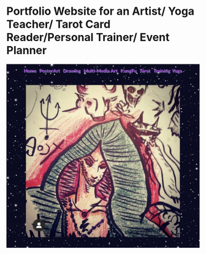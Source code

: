 <h1>Portfolio Website for an Artist/ Yoga Teacher/ Tarot Card Reader/Personal Trainer/ Event Planner</h1>
<img src='./readmepic.png' alt='pic'/>
